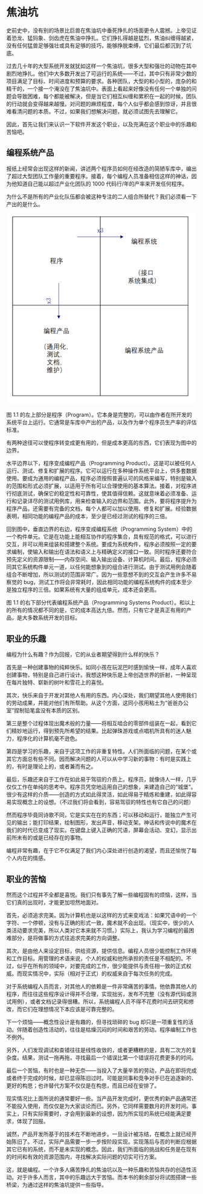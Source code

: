 # 焦油坑
史前史中，没有别的场景比巨兽在焦油坑中垂死挣扎的场面更令人震撼。上帝见证着恐龙、猛犸象、剑齿虎在焦油中挣扎。它们挣扎得越是猛烈，焦油纠缠得越紧，没有任何猛兽足够强壮或具有足够的技巧，能够挣脱束缚，它们最后都沉到了坑底。

过去几十年的大型系统开发就犹如这样一个焦油坑，很多大型和强壮的动物在其中剧烈地挣扎。他们中大多数开发出了可运行的系统——不过，其中只有非常少数的项目满足了目标、时间进度和预算的要求。各种团队，大型的和小型的，庞杂的和精干的，一个接一个淹没在了焦油坑中。表面上看起来好像没有任何一个单独的问题会导致困难，每个都能被解决，但是当它们相互纠缠和累积在一起的时候，团队的行动就会变得越来越慢。对问题的麻烦程度，每个人似乎都会感到惊讶，并且很难看清问题的本质。不过，如果我们想解决问题，就必须试图先去理解它。

因此，首先让我们来认识一下软件开发这个职业，以及充满在这个职业中的乐趣和苦恼吧。

## 编程系统产品
报纸上经常会出现这样的新闻，讲述两个程序员如何在经改造的简陋车库中，编出了超过大型团队工作量的重要程序。接着，每个编程人员准备相信这样的神话，因为他知道自己能以超过产业化团队的 1000 代码行/年的产率来开发任何程序。

为什么不是所有的产业化队伍都会被这种专注的二人组合所替代？我们必须看一下产出的是什么。

![编程系统产品的演进](/assets/books/编程系统产品的演进.png)

图 1.1 的左上部分是程序（Program）。它本身是完整的，可以由作者在所开发的系统平台上运行。它通常是车库中产出的产品，以及作为单个程序员生产率的评估标准。

有两种途径可以使程序转变成更有用的，但是成本更高的东西，它们表现为图中的边界。

水平边界以下，程序变成编程产品（Programming Product）。这是可以被任何人运行、测试、修复和扩展的程序。它可以运行在多种操作系统平台上，供多套数据使用。要成为通用的编程产品，程序必须按照普遍认可的风格来编写，特别是输入的范围和形式必须扩展，以适用于所有可以合理使用的基本算法。接着，对程序进行彻底测试，确保它的稳定性和可靠性，使其值得信赖。这就意味着必须准备、运行和记录详尽的测试用例库，用来检查输入的边界和范围。此外，要将程序提升为程序产品，还需要有完备的文档，每个人都可以加以使用、修复和扩展。经验数据表明，相同功能的编程产品的成本，至少是已经过测试的程序的三倍。

回到图中，垂直边界的右边，程序变成编程系统（Programming System）中的一个构件单元。它是在功能上能相互协作的程序集合，具有规范的格式，可以进行交互，并可以用来组装和搭建整个系统。要成为系统构件，程序必须按照一定的要求编制，使输入和输出在语法和语义上与精确定义的接口一致。同时程序还要符合预先定义的资源限制——内存空间、输入输出设备、计算机时间。最后，程序必须同其它系统构件单元一道，以任何能想象到的组合进行测试。由于测试用例会随着组合不断增加，所以测试的范围非常广。因为一些意想不到的交互会产生许多不易察觉的 bug，测试工作将会非常耗时，因此相同功能的编程系统构件的成本至少是独立程序的三倍。如果系统有大量的组成单元，成本还会更高。

图 1.1 的右下部分代表编程系统产品（Programming Systems Product）。和以上的所有的情况都不同的是，它的成本高达九倍。然而，只有它才是真正有用的产品，是大多数系统开发的目标。

## 职业的乐趣
编程为什么有趣？作为回报，它的从业者期望得到什么样的快乐？

首先是一种创建事物的纯粹快乐。如同小孩在玩泥巴时感到愉快一样，成年人喜欢创建事物，特别是自己进行设计。我想这种快乐是上帝创造世界的折射，一种呈现在每片独特、崭新的树叶和雪花上的喜悦。

其次，快乐来自于开发对其他人有用的东西。内心深处，我们期望其他人使用我们的劳动成果，并能对他们有所帮助。从这个方面，这同小孩用粘土为“爸爸办公室”捏制铅笔盒没有本质的区别。

第三是整个过程体现出魔术般的力量——将相互啮合的零部件组装在一起，看到它们精妙地运行，得到预先所希望的结果。比起弹珠游戏或点唱机所具有的迷人魅力，程序化的计算机毫不逊色。

第四是学习的乐趣，来自于这项工作的非重复特性。人们所面临的问题，在某个或其它方面总有些不同。因而解决问题的人可以从中学习新的事物：有时是实践上的，有时是理论上的，或者兼而有之。

最后，乐趣还来自于工作在如此易于驾驭的介质上。程序员，就像诗人一样，几乎仅仅工作在单纯的思考中。程序员凭空地运用自己的想象，来建造自己的“城堡”。很少有这样的介质——创造的方式如此得灵活，如此得易于精炼和重建，如此得容易实现概念上的设想。（不过我们将会看到，容易驾驭的特性也有它自己的问题）

然而程序毕竟同诗歌不同，它是实实在在的东西；可以移动和运行，能独立产生可见的输出；能打印结果，绘制图形，发出声音，移动支架。神话和传说中的魔术在我们的时代已变成了现实。在键盘上键入正确的咒语，屏幕会活动、变幻，显示出前所未有的或是已经存在的事物。

编程非常有趣，在于它不仅满足了我们内心深处进行创造的渴望，而且还愉悦了每个人内在的情感。

## 职业的苦恼
然而这个过程并不全都是喜悦。我们只有事先了解一些编程固有的烦恼，这样，当它们真的出现时，才能更加坦然地面对。

首先，必须追求完美。因为计算机也是以这样的方式来变戏法：如果咒语中的一个字符、一个停顿，没有与正确的形式一致，魔术就不会出现。（现实中，很少的人类活动要求完美，所以人类对它本来就不习惯。）实际上，我认为学习编程的最困难部分，是将做事的方式往追求完美的方向调整。

其次，是由他人来设定目标，供给资源，提供信息。编程人员很少能控制工作环境和工作目标。用管理的术语来说，个人的权威和他所承担的责任是不相配的。不过，似乎在所有的领域中，对要完成的工作，很少能提供与责任相一致的正式权威。而现实情况中，实际（相对于正式）的权威来自于每次任务的完成。

对于系统编程人员而言，对其他人的依赖是一件非常痛苦的事情。他依靠其他人的程序，而往往这些程序设计得并不合理，实现拙劣，发布不完整（没有源代码或测试用例），或者文档记录得很糟。所以，系统编程人员不得不花费时间去研究和修改，而它们在理想情况下本应该是可靠完整的。

下一个烦恼——概念性设计是有趣的，但寻找琐碎的 bug 却只是一项重复性的活动。伴随着创造性活动的，往往是枯燥沉闷的时间和艰苦的劳动。程序编制工作也不例外。

另外，人们发现调试和查错往往是线性收敛的，或者更糟糕的是，具有二次方的复杂度。结果，测试一拖再拖，寻找最后一个错误比第一个错误将花费更多的时间。

最后一个苦恼，有时也是一种无奈——当投入了大量辛苦的劳动，产品在即将完成或者终于完成的时候，却已显得陈旧过时。可能是同事和竞争对手已在追逐新的、更好的构思；也许替代方案不仅仅是在构思，而且已经在安排了。

现实情况比上面所说的通常要好一些。当产品开发完成时，更优秀的新产品通常还不能投入使用，而仅仅是为大家谈论而已。另外，它同样需要数月的开发时间。事实上，只有实际需要时，才会用到最新的设想，因为所实现的系统已经能满足要求，体现了回报。

诚然，产品开发所基于的技术在不断地进步。一旦设计被冻结，在概念上就已经开始陈旧了。不过，实际产品需要一步一步按阶段实现。实现落后与否的判断应根据其它已有的系统，而不是未实现的概念。因此，我们所面临的挑战和任务是在现有的时间和有效的资源范围内，寻找解决实际问题的切实可行方案。

这，就是编程。一个许多人痛苦挣扎的焦油坑以及一种乐趣和苦恼共存的创造性活动。对于许多人而言，其中的乐趣远大于苦恼。而本书的剩余部分将试图搭建一些桥梁，为通过这样的焦油坑提供一些指导。